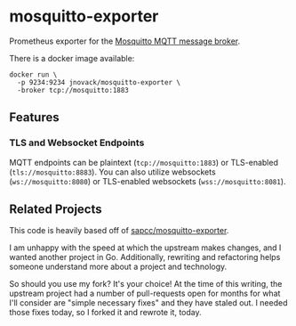 # mosquitto-exporter

Prometheus exporter for the [Mosquitto MQTT message broker](https://mosquitto.org/).

There is a docker image available:
```
docker run \
  -p 9234:9234 jnovack/mosquitto-exporter \
  -broker tcp://mosquitto:1883
```

## Features

### TLS and Websocket Endpoints

MQTT endpoints can be plaintext (`tcp://mosquitto:1883`) or TLS-enabled
(`tls://mosquitto:8883`). You can also utilize websockets
(`ws://mosquitto:8080`) or TLS-enabled websockets (`wss://mosquitto:8081`).


## Related Projects

This code is heavily based off of [sapcc/mosquitto-exporter](https://github.com/sapcc/mosquitto-exporter/).

I am unhappy with the speed at which the upstream makes changes, and I wanted
another project in Go.  Additionally, rewriting and refactoring helps someone
understand more about a project and technology.

So should you use my fork?  It's your choice!  At the time of this writing, the
upstream project had a number of pull-requests open for months for what I'll
consider are "simple necessary fixes" and they have staled out.  I needed those
fixes today, so I forked it and rewrote it, today.